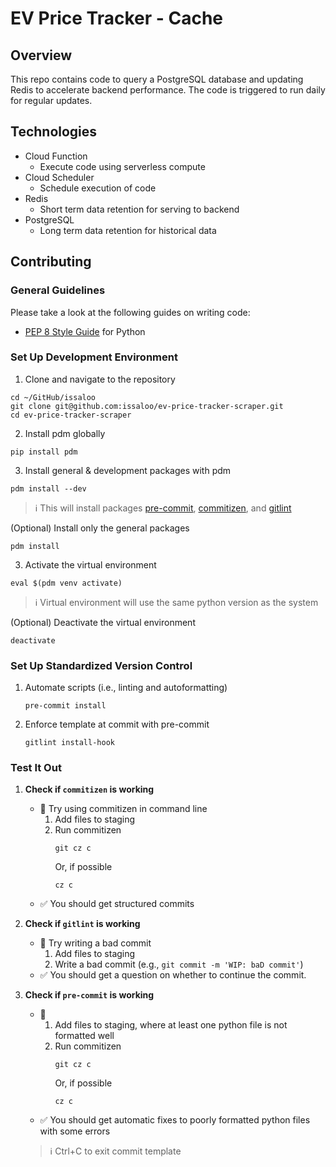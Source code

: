 # EV Price Tracker - Cache

## Overview
This repo contains code to query a PostgreSQL database and updating Redis to accelerate backend performance. 
The code is triggered to run daily for regular updates.

## Technologies
- Cloud Function
   - Execute code using serverless compute
- Cloud Scheduler
   - Schedule execution of code
- Redis
   - Short term data retention for serving to backend
- PostgreSQL
   - Long term data retention for historical data

## Contributing

### General Guidelines
Please take a look at the following guides on writing code:
- [PEP 8 Style Guide](https://www.python.org/dev/peps/pep-0008/) for Python

### Set Up Development Environment
1. Clone and navigate to the repository
```shell
cd ~/GitHub/issaloo
git clone git@github.com:issaloo/ev-price-tracker-scraper.git
cd ev-price-tracker-scraper
```

2. Install pdm globally
```shell
pip install pdm
```

3. Install general & development packages with pdm
```shell
pdm install --dev
```
> :information_source: This will install packages [pre-commit](https://pre-commit.com/), [commitizen](https://commitizen-tools.github.io/commitizen/), and [gitlint](https://jorisroovers.com/gitlint/latest/)

(Optional) Install only the general packages
```shell
pdm install
```

3. Activate the virtual environment
```shell
eval $(pdm venv activate)
```
> :information_source: Virtual environment will use the same python version as the system

(Optional) Deactivate the virtual environment
```shell
deactivate
```

### Set Up Standardized Version Control

1. Automate scripts (i.e., linting and autoformatting)
   ```shell
   pre-commit install
   ```
   
2. Enforce template at commit with pre-commit
   ```shell
   gitlint install-hook
   ```

### Test It Out

1. **Check if `commitizen` is working**
   - :mag_right: Try using commitizen in command line 
      1. Add files to staging
      2. Run commitizen
         ```shell
         git cz c
         ```
         Or, if possible
         ```shell
         cz c
         ```
   - :white_check_mark: You should get structured commits

2. **Check if `gitlint` is working**
   - :mag_right: Try writing a bad commit
     1. Add files to staging
     2. Write a bad commit (e.g., `git commit -m 'WIP: baD commit'`)
   - :white_check_mark: You should get a question on whether to continue the commit.

3. **Check if `pre-commit` is working**
   - :mag_right: 
     1. Add files to staging, where at least one python file is not formatted well
     2. Run commitizen
         ```shell
         git cz c
         ```
         Or, if possible
         ```shell
         cz c
         ```
   - :white_check_mark: You should get automatic fixes to poorly formatted python files with some errors

   > :information_source:  Ctrl+C to exit commit template
